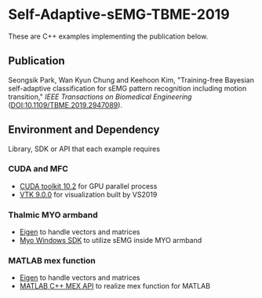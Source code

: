 # Self-Adaptive-sEMG-TBME-2019

These are C++ examples implementing the publication below.

## Publication
Seongsik Park, Wan Kyun Chung and Keehoon Kim, "Training-free Bayesian self-adaptive classification for sEMG pattern recognition including motion transition," *IEEE Transactions on Biomedical Engineering* ([DOI:10.1109/TBME.2019.2947089](http://doi.org/10.1109/TBME.2019.2947089)).

## Environment and Dependency
Library, SDK or API that each example requires

### CUDA and MFC
* [CUDA toolkit 10.2](https://developer.nvidia.com/cuda-toolkit) for GPU parallel process
* [VTK 9.0.0](https://vtk.org/) for visualization built by VS2019

### Thalmic MYO armband
* [Eigen](http://eigen.tuxfamily.org) to handle vectors and matrices
* [Myo Windows SDK](https://support.getmyo.com/hc/en-us/articles/360018409792-Myo-Connect-SDK-and-firmware-downloads) to utilize sEMG inside MYO armband

### MATLAB mex function
* [Eigen](http://eigen.tuxfamily.org) to handle vectors and matrices
* [MATLAB C++ MEX API](https://www.mathworks.com/help/matlab/matlab_external/cpp-mex-api.html) to realize mex function for MATLAB
